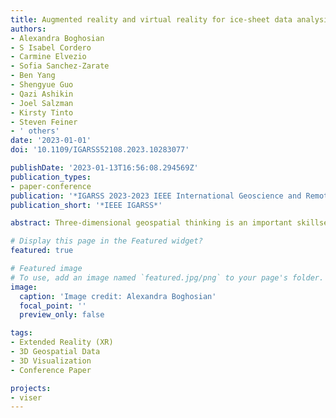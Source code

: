 ```yaml
---
title: Augmented reality and virtual reality for ice-sheet data analysis
authors:
- Alexandra Boghosian
- S Isabel Cordero
- Carmine Elvezio
- Sofia Sanchez-Zarate
- Ben Yang
- Shengyue Guo
- Qazi Ashikin
- Joel Salzman
- Kirsty Tinto
- Steven Feiner
- ' others'
date: '2023-01-01'
doi: '10.1109/IGARSS52108.2023.10283077'

publishDate: '2023-01-13T16:56:08.294569Z'
publication_types:
- paper-conference
publication: '*IGARSS 2023-2023 IEEE International Geoscience and Remote Sensing Symposium*'
publication_short: '*IEEE IGARSS*'

abstract: Three-dimensional geospatial thinking is an important skillset used by earth scientists and students to analyze and interpret data. This method of inquiry is useful in glaciology, where traditional geophysical survey techniques have been adapted to map three-dimensional (3D) ice sheet structures and inform studies of ice flow, mass change, and history in both Greenland and Antarctica. Ice-penetrating radar images the ice in two-dimensional (2D) cross-sections from the surface to the base. Analysis of this data often requires visual inspection and 3D interpretation, but is hindered by data visualization tools and techniques that rarely transcend the two-dimensionality of the computer screen. Recent advances in Augmented Reality (AR) and Virtual Reality (VR), together referred to as Extended Reality (XR), offer a glimpse into the future of 3D ice-sheet data analysis. These technologies offer users an immersive experience where 3D geospatial datasets can be understood more immediately than with 2D maps, and gestural user interfaces can enhance understanding. Here we present Pol-XR, an XR application that supports both visualization and interpretation of ice-penetrating radar in Antarctica and Greenland.

# Display this page in the Featured widget?
featured: true

# Featured image
# To use, add an image named `featured.jpg/png` to your page's folder.
image:
  caption: 'Image credit: Alexandra Boghosian'
  focal_point: ''
  preview_only: false

tags:
- Extended Reality (XR)
- 3D Geospatial Data
- 3D Visualization
- Conference Paper

projects:
- viser
---
```

